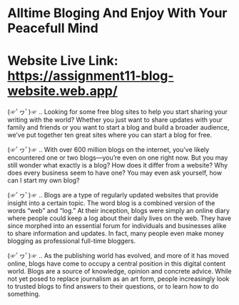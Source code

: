# Alltime Bloging And Enjoy With Your Peacefull Mind
# Website Live Link: https://assignment11-blog-website.web.app/

(☞ﾟヮﾟ)☞ .. Looking for some free blog sites to help you start sharing your writing with the world? Whether you just want to share updates with your family and friends or you want to start a blog and build a broader audience, we’ve put together ten great sites where you can start a blog for free.

(☞ﾟヮﾟ)☞ .. With over 600 million blogs on the internet, you’ve likely encountered one or two blogs—you’re even on one right now. But you may still wonder what exactly is a blog? How does it differ from a website? Why does every business seem to have one? You may even ask yourself, how can I start my own blog?

(☞ﾟヮﾟ)☞ .. Blogs are a type of regularly updated websites that provide insight into a certain topic. The word blog is a combined version of the words “web” and “log.” At their inception, blogs were simply an online diary where people could keep a log about their daily lives on the web. They have since morphed into an essential forum for individuals and businesses alike to share information and updates. In fact, many people even make money blogging as professional full-time bloggers. 

(☞ﾟヮﾟ)☞ .. As the publishing world has evolved, and more of it has moved online, blogs have come to occupy a central position in this digital content world. Blogs are a source of knowledge, opinion and concrete advice. While not yet posed to replace journalism as an art form, people increasingly look to trusted blogs to find answers to their questions, or to learn how to do something. 


